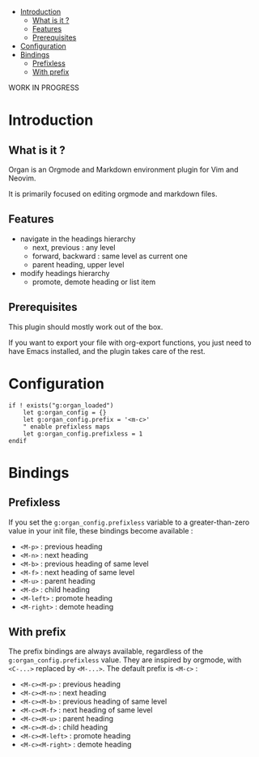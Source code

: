 <!-- vim: set filetype=markdown: -->

<!-- vim-markdown-toc GFM -->

* [Introduction](#introduction)
    * [What is it ?](#what-is-it-)
    * [Features](#features)
    * [Prerequisites](#prerequisites)
* [Configuration](#configuration)
* [Bindings](#bindings)
    * [Prefixless](#prefixless)
    * [With prefix](#with-prefix)

<!-- vim-markdown-toc -->

WORK IN PROGRESS

# Introduction
## What is it ?

Organ is an Orgmode and Markdown environment plugin for Vim and Neovim.

It is primarily focused on editing orgmode and markdown files.

## Features

- navigate in the headings hierarchy
  + next, previous : any level
  + forward, backward : same level as current one
  + parent heading, upper level
- modify headings hierarchy
  + promote, demote heading or list item

## Prerequisites

This plugin should mostly work out of the box.

If you want to export your file with org-export functions, you just need
to have Emacs installed, and the plugin takes care of the rest.

# Configuration

```vim
if ! exists("g:organ_loaded")
	let g:organ_config = {}
	let g:organ_config.prefix = '<m-c>'
	" enable prefixless maps
	let g:organ_config.prefixless = 1
endif
```

# Bindings
## Prefixless

If you set the `g:organ_config.prefixless` variable to a greater-than-zero
value in your init file, these bindings become available :

- `<M-p>`     : previous heading
- `<M-n>`     : next heading
- `<M-b>`     : previous heading of same level
- `<M-f>`     : next heading of same level
- `<M-u>`     : parent heading
- `<M-d>`     : child heading
- `<M-left>`  : promote heading
- `<M-right>` : demote heading

## With prefix

The prefix bindings are always available, regardless of the
`g:organ_config.prefixless` value. They are inspired by orgmode, with
`<C-...>` replaced by `<M-...>`. The default prefix is `<M-c>` :

- `<M-c><M-p>`     : previous heading
- `<M-c><M-n>`     : next heading
- `<M-c><M-b>`     : previous heading of same level
- `<M-c><M-f>`     : next heading of same level
- `<M-c><M-u>`     : parent heading
- `<M-c><M-d>`     : child heading
- `<M-c><M-left>`  : promote heading
- `<M-c><M-right>` : demote heading

